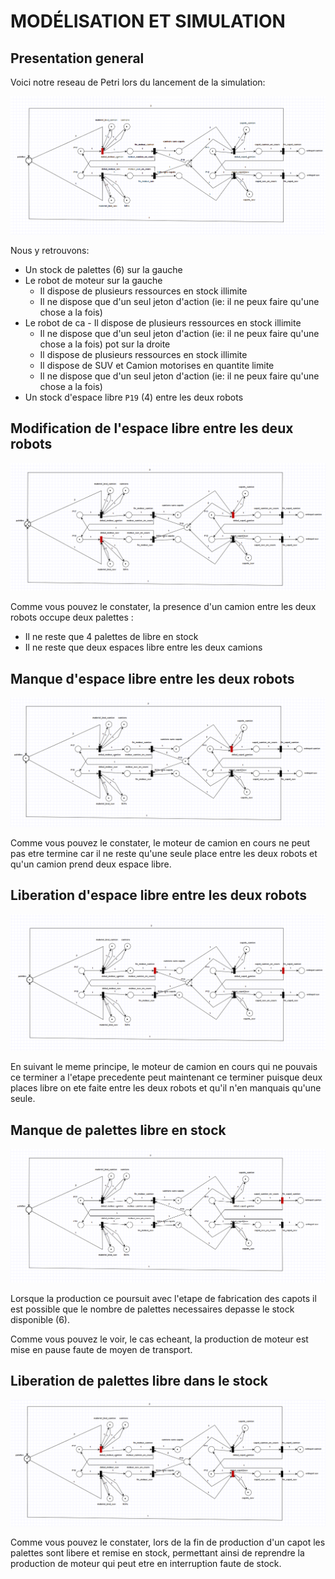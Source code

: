 # MODÉLISATION ET SIMULATION

## Presentation general

Voici notre reseau de Petri lors du lancement de la simulation:

![simulation](static/Capture.PNG)

Nous y retrouvons:

 - Un stock de palettes (6) sur la gauche
 - Le robot de moteur sur la gauche
    - Il dispose de plusieurs ressources en stock illimite
    - Il ne dispose que d'un seul jeton d'action (ie: il ne peux faire qu'une chose a la fois) 
 - Le robot de ca    - Il dispose de plusieurs ressources en stock illimite
    - Il ne dispose que d'un seul jeton d'action (ie: il ne peux faire qu'une chose a la fois) pot sur la droite 
    - Il dispose de plusieurs ressources en stock illimite
    - Il dispose de SUV et Camion motorises en quantite limite
    - Il ne dispose que d'un seul jeton d'action (ie: il ne peux faire qu'une chose a la fois) 
 - Un stock d'espace libre `P19` (4) entre les deux robots
 
## Modification de l'espace libre entre les deux robots

![simulation](static/Capture1.PNG)

Comme vous pouvez le constater, la presence d'un camion entre les deux robots occupe deux palettes :

 - Il ne reste que 4 palettes de libre en stock
 - Il ne reste que deux espaces libre entre les deux camions
 
## Manque d'espace libre entre les deux robots

![simulation](static/Capture2.PNG)

Comme vous pouvez le constater, le moteur de camion en cours 
ne peut pas etre termine car il ne reste qu'une seule place 
entre les deux robots et qu'un camion prend deux espace libre.

## Liberation d'espace libre entre les deux robots

![simulation](static/Capture3.PNG)

En suivant le meme principe, le moteur de camion en cours qui 
ne pouvais ce terminer a l'etape precedente peut maintenant 
ce terminer puisque deux places libre on ete faite entre les 
deux robots et qu'il n'en manquais qu'une seule.

## Manque de palettes libre en stock

![simulation](static/Capture4.PNG)

Lorsque la production ce poursuit avec l'etape de 
fabrication des capots il est possible que le nombre de 
palettes necessaires depasse le stock disponible (6).

Comme vous pouvez le voir, le cas echeant, la 
production de moteur est mise en pause faute de 
moyen de transport.

## Liberation de palettes libre dans le stock

![simulation](static/Capture5.PNG)

Comme vous pouvez le constater, lors de la fin 
de production d'un capot les palettes sont libere 
et remise en stock, permettant ainsi de reprendre 
la production de moteur qui peut etre en 
interruption faute de stock.